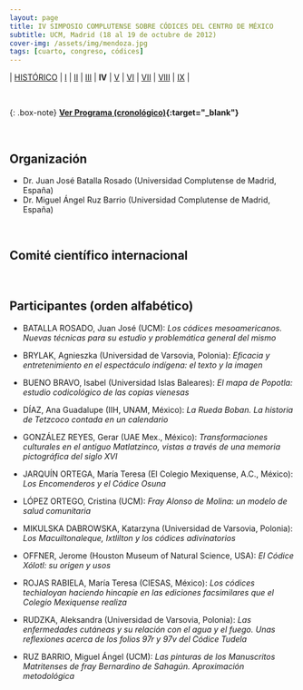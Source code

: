 ```yaml
---
layout: page
title: IV SIMPOSIO COMPLUTENSE SOBRE CÓDICES DEL CENTRO DE MÉXICO
subtitle: UCM, Madrid (18 al 19 de octubre de 2012)
cover-img: /assets/img/mendoza.jpg
tags: [cuarto, congreso, códices]
---
```


| [HISTÓRICO](/congresos/codices/historico) | [I](/congresos/codices/i) | [II](/congresos/codices/ii) | [III](/congresos/codices/iii) | **IV** | [V](/congresos/codices/v) | [VI](/congresos/codices/vi) | [VII](/congresos/codices/vii) | [VIII](/congresos/codices/viii) | [IX](/congresos/codices/ix) |

<br/>

{: .box-note}
**[Ver Programa (cronológico)](/congresos/codices/iv/docs/IV-Congreso-2012.pdf){:target="_blank"}**

<br/>

## Organización

 - Dr. Juan José Batalla Rosado (Universidad Complutense de Madrid, España)
 - Dr. Miguel Ángel Ruz Barrio (Universidad Complutense de Madrid, España)

<br/>

## Comité científico internacional


<br/>

## Participantes (orden alfabético)

- BATALLA ROSADO, Juan José (UCM): *Los códices mesoamericanos. Nuevas técnicas para su estudio y problemática general del mismo*

- BRYLAK, Agnieszka (Universidad de Varsovia, Polonia): *Eficacia y entretenimiento en el espectáculo indígena: el texto y la imagen*

- BUENO BRAVO, Isabel (Universidad Islas Baleares): *El mapa de Popotla: estudio codicológico de las copias vienesas*

- DÍAZ, Ana Guadalupe (IIH, UNAM, México): *La Rueda Boban. La historia de Tetzcoco contada en un calendario*

- GONZÁLEZ REYES, Gerar (UAE Mex., México): *Transformaciones culturales en el antiguo Matlatzinco, vistas a través de una memoria pictográfica del siglo XVI*

- JARQUÍN ORTEGA, María Teresa (El Colegio Mexiquense, A.C., México): *Los Encomenderos y el Códice Osuna*

- LÓPEZ ORTEGO, Cristina (UCM): *Fray Alonso de Molina: un modelo de salud comunitaria*

- MIKULSKA DABROWSKA, Katarzyna (Universidad de Varsovia, Polonia): *Los Macuiltonaleque, Ixtlilton y los códices adivinatorios*

- OFFNER, Jerome (Houston Museum of Natural Science, USA): *El Códice Xólotl: su origen y usos*

- ROJAS RABIELA, María Teresa (CIESAS, México): *Los códices techialoyan haciendo hincapíe en las ediciones facsimilares que el Colegio Mexiquense realiza*

- RUDZKA, Aleksandra (Universidad de Varsovia, Polonia): *Las enfermedades cutáneas y su relación con el agua y el fuego. Unas reflexiones acerca de los folios 97r y 97v del Códice Tudela*

- RUZ BARRIO, Miguel Ángel (UCM): *Las pinturas de los Manuscritos Matritenses de fray Bernardino de Sahagún. Aproximación metodológica*
